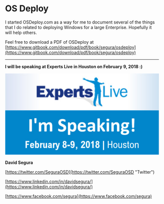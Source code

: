 # OS Deploy

I started OSDeploy.com as a way for me to document several of the things that I do related to deploying Windows for a large Enterprise.  Hopefully it will help others.

Feel free to download a PDF of OSDeploy at [https://www.gitbook.com/download/pdf/book/segura/osdeploy](https://www.gitbook.com/download/pdf/book/segura/osdeploy)

---

**I will be speaking at Experts Live in Houston on February 9, 2018 :\)**

[![](/assets/Email_badge_speaking.jpg)](http://www.expertslive.us/)

**David Segura**

[https://twitter.com/SeguraOSD](https://twitter.com/SeguraOSD "Twitter")

[https://www.linkedin.com/in/davidsegura/](https://www.linkedin.com/in/davidsegura/)

[https://www.facebook.com/segura](https://www.facebook.com/segura)

